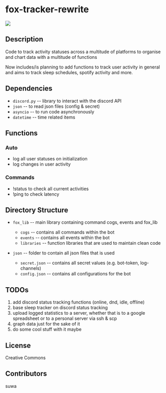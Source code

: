 # fox-tracker-rewrite
<img src="https://cdn.discordapp.com/attachments/879261281473937451/944534159215448084/Untitled.png">

## Description
Code to track activity statuses across a multitude of platforms to organise and chart data with a multitude of functions

Now includes/is planning to add functions to track user activity in general and aims to track sleep schedules, spotify activity and more.

## Dependencies

-   `discord.py`  -- library to interact with the discord API
-   `json`        -- to read json files (config & secret)
-   `asyncio`     -- to run code asynchronously 
-   `datetime`    -- time related items

## Functions

### Auto
- log all user statuses on initialization 
- log changes in user activity

### Commands
- !status to check all current activities
- !ping to check latency

## Directory Structure
- `fox_lib`       -- main library containing command cogs, events and fox_lib

  - `cogs`        -- contains all commands within the bot
  - `events`      -- contains all events within the bot
  - `libraries`   -- function libraries that are used to maintain clean code

- `json`          -- folder to contain all json files that is used
  - `secret.json` -- contains all secret values (e.g. bot-token, log-channels)
  - `config.json` -- contains all configurations for the bot

## TODOs
1. add discord status tracking functions (online, dnd, idle, offline)
2. base sleep tracker on discord status tracking
3. upload logged statistics to a server, whether that is to a google spreadsheet or to a personal server via ssh & scp
4. graph data just for the sake of it
5. do some cool stuff with it maybe 

## License
Creative Commons

## Contributors
suwa
